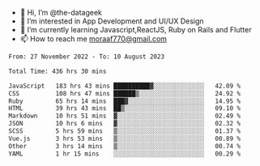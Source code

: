 - 👋 Hi, I’m @the-datageek
- 👀 I’m interested in App Development and UI/UX Design
- 🌱 I’m currently learning Javascript,ReactJS, Ruby on Rails and Flutter
- 📫 How to reach me moraaf770@gmail.com

<!---
the-datageek/the-datageek is a ✨ special ✨ repository because its `README.md` (this file) appears on your GitHub profile.
You can click the Preview link to take a look at your changes.
--->
<!--START_SECTION:waka-->

```txt
From: 27 November 2022 - To: 10 August 2023

Total Time: 436 hrs 30 mins

JavaScript   183 hrs 43 mins ██████████▓░░░░░░░░░░░░░░   42.09 %
CSS          108 hrs 47 mins ██████▒░░░░░░░░░░░░░░░░░░   24.92 %
Ruby         65 hrs 14 mins  ███▓░░░░░░░░░░░░░░░░░░░░░   14.95 %
HTML         39 hrs 43 mins  ██▒░░░░░░░░░░░░░░░░░░░░░░   09.10 %
Markdown     10 hrs 51 mins  ▓░░░░░░░░░░░░░░░░░░░░░░░░   02.49 %
JSON         10 hrs 6 mins   ▓░░░░░░░░░░░░░░░░░░░░░░░░   02.32 %
SCSS         5 hrs 59 mins   ▒░░░░░░░░░░░░░░░░░░░░░░░░   01.37 %
Vue.js       3 hrs 53 mins   ▒░░░░░░░░░░░░░░░░░░░░░░░░   00.89 %
Other        3 hrs 14 mins   ▒░░░░░░░░░░░░░░░░░░░░░░░░   00.74 %
YAML         1 hr 15 mins    ░░░░░░░░░░░░░░░░░░░░░░░░░   00.29 %
```

<!--END_SECTION:waka-->
